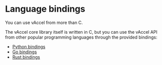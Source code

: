 # Language bindings

You can use vAccel from more than C.

The vAccel core library itself is written in C, but you can use the vAccel API
from other popular programming languages through the provided bindings:

- [Python bindings](python-bindings/index.md)
- [Go bindings](go-bindings/index.md)
- [Rust bindings](rust-bindings/index.md)
